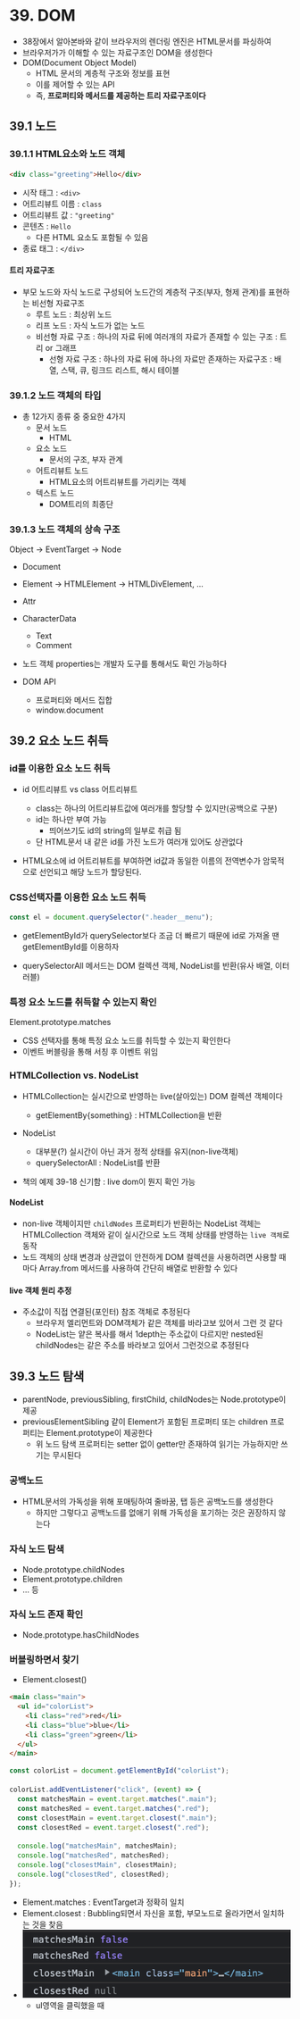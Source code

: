 # 39. DOM

- 38장에서 알아본바와 같이 브라우저의 렌더링 엔진은 HTML문서를 파싱하여
- 브라우저가가 이해할 수 있는 자료구조인 DOM을 생성한다
- DOM(Document Object Model)
  - HTML 문서의 계층적 구조와 정보를 표현
  - 이를 제어할 수 있는 API
  - 즉, **프로퍼티와 메서드를 제공하는 트리 자료구조이다**

## 39.1 노드

### 39.1.1 HTML요소와 노드 객체

```html
<div class="greeting">Hello</div>
```

- 시작 태그 : `<div>`
- 어트리뷰트 이름 : `class`
- 어트리뷰트 값 : `"greeting"`
- 콘텐츠 : `Hello`
  - 다른 HTML 요소도 포함될 수 있음
- 종료 태그 : `</div>`

#### 트리 자료구조

- 부모 노드와 자식 노드로 구성되어 노드간의 계층적 구조(부자, 형제 관계)를 표현하는 비선형 자료구조
  - 루트 노드 : 최상위 노드
  - 리프 노드 : 자식 노드가 없는 노드
  - 비선형 자료 구조 : 하나의 자료 뒤에 여러개의 자료가 존재할 수 있는 구조 : 트리 or 그래프
    - 선형 자료 구조 : 하나의 자료 뒤에 하나의 자료만 존재하는 자료구조 : 배열, 스택, 큐, 링크드 리스트, 해시 테이블

### 39.1.2 노드 객체의 타입

- 총 12가지 종류 중 중요한 4가지
  - 문서 노드
    - HTML
  - 요소 노드
    - 문서의 구조, 부자 관계
  - 어트리뷰트 노드
    - HTML요소의 어트리뷰트를 가리키는 객체
  - 텍스트 노드
    - DOM트리의 최종단

### 39.1.3 노드 객체의 상속 구조

Object -> EventTarget -> Node

- Document
- Element -> HTMLElement -> HTMLDivElement, ...
- Attr
- CharacterData

  - Text
  - Comment

- 노드 객체 properties는 개발자 도구를 통해서도 확인 가능하다

- DOM API
  - 프로퍼티와 메서드 집합
  - window.document

## 39.2 요소 노드 취득

### id를 이용한 요소 노드 취득

- id 어트리뷰트 vs class 어트리뷰트

  - class는 하나의 어트리뷰트값에 여러개를 할당할 수 있지만(공백으로 구분)
  - id는 하나만 부여 가능
    - 띄어쓰기도 id의 string의 일부로 취급 됨
  - 단 HTML문서 내 같은 id를 가진 노드가 여러개 있어도 상관없다

- HTML요소에 id 어트리뷰트를 부여하면 id값과 동일한 이름의 전역변수가 암묵적으로 선언되고 해당 노드가 할당된다.

### CSS선택자를 이용한 요소 노드 취득

```js
const el = document.querySelector(".header__menu");
```

- getElementById가 querySelector보다 조금 더 빠르기 때문에 id로 가져올 땐 getElementById를 이용하자

- querySelectorAll 메서드는 DOM 컬렉션 객체, NodeList를 반환(유사 배열, 이터러블)

### 특정 요소 노드를 취득할 수 있는지 확인

Element.prototype.matches

- CSS 선택자를 통해 특정 요소 노드를 취득할 수 있는지 확인한다
- 이벤트 버블링을 통해 서칭 후 이벤트 위임

### HTMLCollection vs. NodeList

- HTMLCollection는 실시간으로 반영하는 live(살아있는) DOM 컬렉션 객체이다
  - getElementBy{something} : HTMLCollection을 반환
- NodeList

  - 대부분(?) 실시간이 아닌 과거 정적 상태를 유지(non-live객체)
  - querySelectorAll : NodeList를 반환

- 책의 예제 39-18 신기함 : live dom이 뭔지 확인 가능

#### NodeList

- non-live 객체이지만 `childNodes` 프로퍼티가 반환하는 NodeList 객체는 HTMLCollection 객체와 같이
  실시간으로 노드 객체 상태를 반영하는 `live 객체`로 동작
- 노드 객체의 상태 변경과 상관없이 안전하게 DOM 컬렉션을 사용하려면
  사용할 때 마다 Array.from 메서드를 사용하여 간단히 배열로 반환할 수 있다

#### live 객체 원리 추정

- 주소값이 직접 연결된(포인터) 참조 객체로 추정된다
  - 브라우저 엘리먼트와 DOM객체가 같은 객체를 바라고보 있어서 그런 것 같다
  - NodeList는 얕은 복사를 해서 1depth는 주소값이 다르지만 nested된 childNodes는 같은 주소를 바라보고 있어서 그런것으로 추정된다

## 39.3 노드 탐색

- parentNode, previousSibling, firstChild, childNodes는 Node.prototype이 제공
- previousElementSibling 같이 Element가 포함된 프로퍼티 또는 children 프로퍼티는 Element.prototype이 제공한다
  - 위 노드 탐색 프로퍼티는 setter 없이 getter만 존재하여 읽기는 가능하지만 쓰기는 무시된다

### 공백노드

- HTML문서의 가독성을 위해 포매팅하여 줄바꿈, 탭 등은 공백노드를 생성한다
  - 하지만 그렇다고 공백노드를 없애기 위해 가독성을 포기하는 것은 권장하지 않는다

### 자식 노드 탐색

- Node.prototype.childNodes
- Element.prototype.children
- ... 등

### 자식 노드 존재 확인

- Node.prototype.hasChildNodes

### 버블링하면서 찾기

- Element.closest()

```html
<main class="main">
  <ul id="colorList">
    <li class="red">red</li>
    <li class="blue">blue</li>
    <li class="green">green</li>
  </ul>
</main>
```

```js
const colorList = document.getElementById("colorList");

colorList.addEventListener("click", (event) => {
  const matchesMain = event.target.matches(".main");
  const matchesRed = event.target.matches(".red");
  const closestMain = event.target.closest(".main");
  const closestRed = event.target.closest(".red");

  console.log("matchesMain", matchesMain);
  console.log("matchesRed", matchesRed);
  console.log("closestMain", closestMain);
  console.log("closestRed", closestRed);
});
```

- Element.matches : EventTarget과 정확히 일치
- Element.closest : Bubbling되면서 자신을 포함, 부모노드로 올라가면서 일치하는 것을 찾음
- ![](./match_closest.png)
  - ul영역을 클릭했을 때
